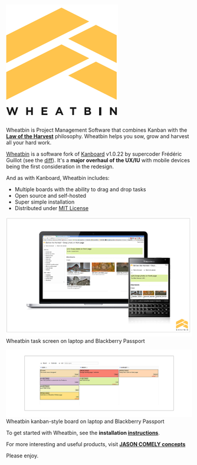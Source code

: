 [![WHEATBIN's logo][logo-wb]][Wheatbin]


Wheatbin is Project Management Software that combines Kanban with the **[Law of the Harvest]** philosophy. Wheatbin helps you sow, grow and harvest all your hard work.

[Wheatbin] is a software fork of [Kanboard] v1.0.22 by supercoder Frédéric Guillot (see the [diff]). It's a <strong>major overhaul of the UX/IU</strong> with mobile devices being the first consideration in the redesign. 

And as with Kanboard, Wheatbin includes:

- Multiple boards with the ability to drag and drop tasks
- Open source and self-hosted
- Super simple installation
- Distributed under [MIT License](LICENSE)

[![WHEATBIN's task screen][task-wb]][Wheatbin]
Wheatbin task screen on laptop and Blackberry Passport

[![WHEATBIN's board screen][board-wb]][Wheatbin]
Wheatbin kanban-style board on laptop and Blackberry Passport

To get started with Wheatbin, see the **installation [instructions]**. 

For more interesting and useful products, visit **[JASON COMELY concepts][jasoncomely]**

Please enjoy.




[Wheatbin]: http://www.wheatbin.com
[Kanboard]: http://kanboard.net
[jasoncomely]: http://jasoncomely.com
[diff]: //github.com/fguillot/kanboard/compare/v1.0.22...wheatbin:master

[logo-wb]: WHEATBIN-303X314.png
[task-wb]: task-WHEATBIN.png
[board-wb]: board-WHEATBIN.png

[Law of the Harvest]: doc/seed-of-entrepreneurship.markdown

[instructions]: WHEATBIN-INSTALL.md
[upstream]: //github.com/fguillot/kanboard
[fork]: //github.com/wheatbin/kanboard

